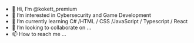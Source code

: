 - 👋 Hi, I’m @kokett_premium
- 👀 I’m interested in Cybersecurity and Game Development
- 🌱 I’m currently learning C# /HTML / CSS /JavaScript / Typescript / React 
- 💞️ I’m looking to collaborate on ...
- 📫 How to reach me ...

<!--- is a ✨ special ✨ repository because its `README.md` (this file) appears on your GitHub profile.
You can click the Preview link to take a look at your changes.
--->
